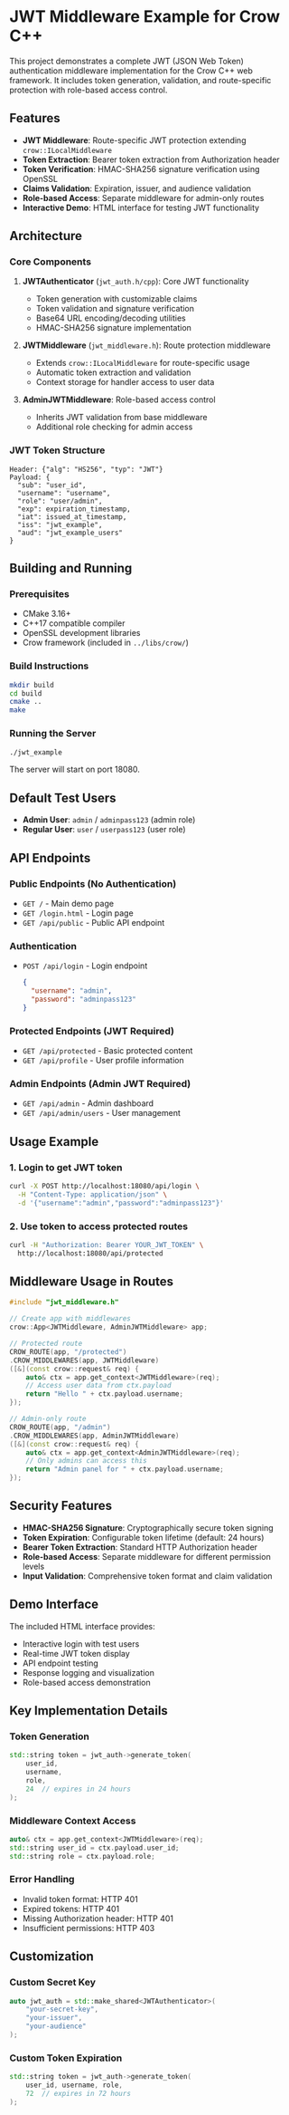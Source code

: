 # JWT Middleware Example for Crow C++

This project demonstrates a complete JWT (JSON Web Token) authentication middleware implementation for the Crow C++ web framework. It includes token generation, validation, and route-specific protection with role-based access control.

## Features

- **JWT Middleware**: Route-specific JWT protection extending `crow::ILocalMiddleware`
- **Token Extraction**: Bearer token extraction from Authorization header
- **Token Verification**: HMAC-SHA256 signature verification using OpenSSL
- **Claims Validation**: Expiration, issuer, and audience validation
- **Role-based Access**: Separate middleware for admin-only routes
- **Interactive Demo**: HTML interface for testing JWT functionality

## Architecture

### Core Components

1. **JWTAuthenticator** (`jwt_auth.h/cpp`): Core JWT functionality

   - Token generation with customizable claims
   - Token validation and signature verification
   - Base64 URL encoding/decoding utilities
   - HMAC-SHA256 signature implementation

2. **JWTMiddleware** (`jwt_middleware.h`): Route protection middleware

   - Extends `crow::ILocalMiddleware` for route-specific usage
   - Automatic token extraction and validation
   - Context storage for handler access to user data

3. **AdminJWTMiddleware**: Role-based access control
   - Inherits JWT validation from base middleware
   - Additional role checking for admin access

### JWT Token Structure

```
Header: {"alg": "HS256", "typ": "JWT"}
Payload: {
  "sub": "user_id",
  "username": "username",
  "role": "user/admin",
  "exp": expiration_timestamp,
  "iat": issued_at_timestamp,
  "iss": "jwt_example",
  "aud": "jwt_example_users"
}
```

## Building and Running

### Prerequisites

- CMake 3.16+
- C++17 compatible compiler
- OpenSSL development libraries
- Crow framework (included in `../libs/crow/`)

### Build Instructions

```bash
mkdir build
cd build
cmake ..
make
```

### Running the Server

```bash
./jwt_example
```

The server will start on port 18080.

## Default Test Users

- **Admin User**: `admin` / `adminpass123` (admin role)
- **Regular User**: `user` / `userpass123` (user role)

## API Endpoints

### Public Endpoints (No Authentication)

- `GET /` - Main demo page
- `GET /login.html` - Login page
- `GET /api/public` - Public API endpoint

### Authentication

- `POST /api/login` - Login endpoint
  ```json
  {
    "username": "admin",
    "password": "adminpass123"
  }
  ```

### Protected Endpoints (JWT Required)

- `GET /api/protected` - Basic protected content
- `GET /api/profile` - User profile information

### Admin Endpoints (Admin JWT Required)

- `GET /api/admin` - Admin dashboard
- `GET /api/admin/users` - User management

## Usage Example

### 1. Login to get JWT token

```bash
curl -X POST http://localhost:18080/api/login \
  -H "Content-Type: application/json" \
  -d '{"username":"admin","password":"adminpass123"}'
```

### 2. Use token to access protected routes

```bash
curl -H "Authorization: Bearer YOUR_JWT_TOKEN" \
  http://localhost:18080/api/protected
```

## Middleware Usage in Routes

```cpp
#include "jwt_middleware.h"

// Create app with middlewares
crow::App<JWTMiddleware, AdminJWTMiddleware> app;

// Protected route
CROW_ROUTE(app, "/protected")
.CROW_MIDDLEWARES(app, JWTMiddleware)
([&](const crow::request& req) {
    auto& ctx = app.get_context<JWTMiddleware>(req);
    // Access user data from ctx.payload
    return "Hello " + ctx.payload.username;
});

// Admin-only route
CROW_ROUTE(app, "/admin")
.CROW_MIDDLEWARES(app, AdminJWTMiddleware)
([&](const crow::request& req) {
    auto& ctx = app.get_context<AdminJWTMiddleware>(req);
    // Only admins can access this
    return "Admin panel for " + ctx.payload.username;
});
```

## Security Features

- **HMAC-SHA256 Signature**: Cryptographically secure token signing
- **Token Expiration**: Configurable token lifetime (default: 24 hours)
- **Bearer Token Extraction**: Standard HTTP Authorization header
- **Role-based Access**: Separate middleware for different permission levels
- **Input Validation**: Comprehensive token format and claim validation

## Demo Interface

The included HTML interface provides:

- Interactive login with test users
- Real-time JWT token display
- API endpoint testing
- Response logging and visualization
- Role-based access demonstration

## Key Implementation Details

### Token Generation

```cpp
std::string token = jwt_auth->generate_token(
    user_id,
    username,
    role,
    24  // expires in 24 hours
);
```

### Middleware Context Access

```cpp
auto& ctx = app.get_context<JWTMiddleware>(req);
std::string user_id = ctx.payload.user_id;
std::string role = ctx.payload.role;
```

### Error Handling

- Invalid token format: HTTP 401
- Expired tokens: HTTP 401
- Missing Authorization header: HTTP 401
- Insufficient permissions: HTTP 403

## Customization

### Custom Secret Key

```cpp
auto jwt_auth = std::make_shared<JWTAuthenticator>(
    "your-secret-key",
    "your-issuer",
    "your-audience"
);
```

### Custom Token Expiration

```cpp
std::string token = jwt_auth->generate_token(
    user_id, username, role,
    72  // expires in 72 hours
);
```
